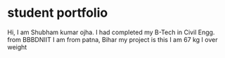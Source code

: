 # student portfolio
 Hi, I am Shubham kumar ojha.
    I had completed my B-Tech in Civil Engg. from BBBDNIIT
    I am from patna, Bihar
    my project is this
    I am 67 kg
    I over weight